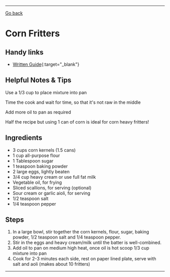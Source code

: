 ---
[Go back](/cook_book/)

# Corn Fritters

## Handy links

- [Written Guide](https://www.justataste.com/quick-easy-corn-fritters-recipe/){:target="_blank"}

## Helpful Notes & Tips

Use a 1/3 cup to place mixture into pan

Time the cook and wait for time, so that it's not raw in the middle

Add more oil to pan as required

Half the recipe but using 1 can of corn is ideal for corn heavy fritters!

## Ingredients

- 3 cups corn kernels (1.5 cans)
- 1 cup all-purpose flour
- 1 Tablespoon sugar
- 1 teaspoon baking powder
- 2 large eggs, lightly beaten
- 3/4 cup heavy cream or use full fat milk
- Vegetable oil, for frying
- Sliced scallions, for serving (optional)
- Sour cream or garlic aioli, for serving
- 1/2 teaspoon salt
- 1/4 teaspoon pepper

## Steps

1. In a large bowl, stir together the corn kernels, flour, sugar, baking powder, 1/2 teaspoon salt and 1/4 teaspoon pepper.
2. Stir in the eggs and heavy cream/milk until the batter is well-combined.
3. Add oil to pan on medium high heat, once oil is hot scoop 1/3 cup mixture into pan
4. Cook for 2-3 minutes each side, rest on paper lined plate, serve with salt and aoli (makes about 10 fritters)



* * *
